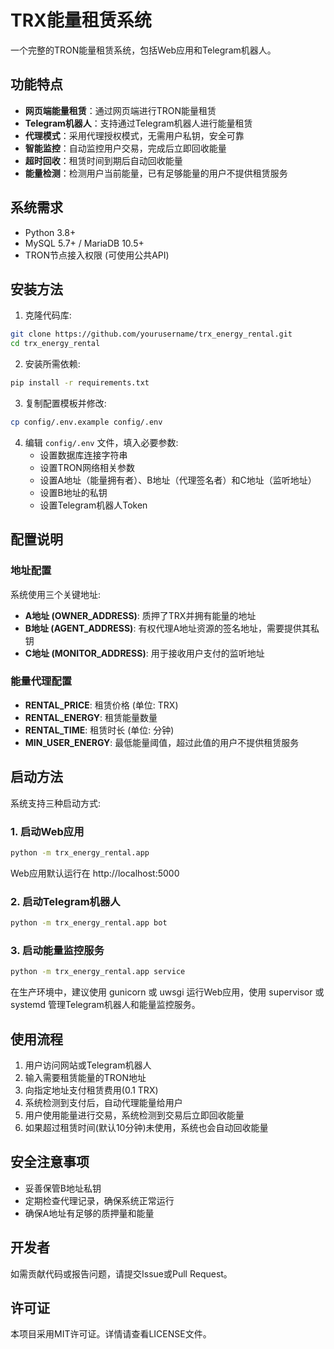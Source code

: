 # TRX能量租赁系统

一个完整的TRON能量租赁系统，包括Web应用和Telegram机器人。

## 功能特点

- **网页端能量租赁**：通过网页端进行TRON能量租赁
- **Telegram机器人**：支持通过Telegram机器人进行能量租赁
- **代理模式**：采用代理授权模式，无需用户私钥，安全可靠
- **智能监控**：自动监控用户交易，完成后立即回收能量
- **超时回收**：租赁时间到期后自动回收能量
- **能量检测**：检测用户当前能量，已有足够能量的用户不提供租赁服务

## 系统需求

- Python 3.8+
- MySQL 5.7+ / MariaDB 10.5+
- TRON节点接入权限 (可使用公共API)

## 安装方法

1. 克隆代码库:

```bash
git clone https://github.com/yourusername/trx_energy_rental.git
cd trx_energy_rental
```

2. 安装所需依赖:

```bash
pip install -r requirements.txt
```

3. 复制配置模板并修改:

```bash
cp config/.env.example config/.env
```

4. 编辑 `config/.env` 文件，填入必要参数:
   - 设置数据库连接字符串
   - 设置TRON网络相关参数
   - 设置A地址（能量拥有者）、B地址（代理签名者）和C地址（监听地址）
   - 设置B地址的私钥
   - 设置Telegram机器人Token

## 配置说明

### 地址配置

系统使用三个关键地址:

- **A地址 (OWNER_ADDRESS)**: 质押了TRX并拥有能量的地址
- **B地址 (AGENT_ADDRESS)**: 有权代理A地址资源的签名地址，需要提供其私钥
- **C地址 (MONITOR_ADDRESS)**: 用于接收用户支付的监听地址

### 能量代理配置

- **RENTAL_PRICE**: 租赁价格 (单位: TRX)
- **RENTAL_ENERGY**: 租赁能量数量
- **RENTAL_TIME**: 租赁时长 (单位: 分钟)
- **MIN_USER_ENERGY**: 最低能量阈值，超过此值的用户不提供租赁服务

## 启动方法

系统支持三种启动方式:

### 1. 启动Web应用

```bash
python -m trx_energy_rental.app
```

Web应用默认运行在 http://localhost:5000

### 2. 启动Telegram机器人

```bash
python -m trx_energy_rental.app bot
```

### 3. 启动能量监控服务

```bash
python -m trx_energy_rental.app service
```

在生产环境中，建议使用 gunicorn 或 uwsgi 运行Web应用，使用 supervisor 或 systemd 管理Telegram机器人和能量监控服务。

## 使用流程

1. 用户访问网站或Telegram机器人
2. 输入需要租赁能量的TRON地址
3. 向指定地址支付租赁费用(0.1 TRX)
4. 系统检测到支付后，自动代理能量给用户
5. 用户使用能量进行交易，系统检测到交易后立即回收能量
6. 如果超过租赁时间(默认10分钟)未使用，系统也会自动回收能量

## 安全注意事项

- 妥善保管B地址私钥
- 定期检查代理记录，确保系统正常运行
- 确保A地址有足够的质押量和能量

## 开发者

如需贡献代码或报告问题，请提交Issue或Pull Request。

## 许可证

本项目采用MIT许可证。详情请查看LICENSE文件。 